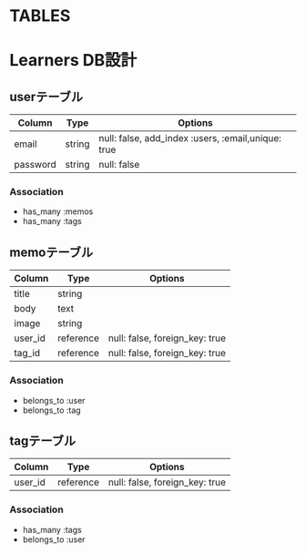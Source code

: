 # TABLES

# Learners DB設計
## userテーブル
|Column|Type|Options|
|------|----|-------|
|email|string|null: false, add_index :users, :email,unique: true|
|password|string|null: false|
### Association
- has_many :memos
- has_many :tags

## memoテーブル
|Column|Type|Options|
|------|----|-------|
|title|string||
|body|text||
|image|string||
|user_id|reference|null: false, foreign_key: true|
|tag_id|reference|null: false, foreign_key: true|
### Association
- belongs_to :user
- belongs_to :tag

## tagテーブル
|Column|Type|Options|
|------|----|-------|
|user_id|reference|null: false, foreign_key: true|
### Association
- has_many :tags
- belongs_to :user

